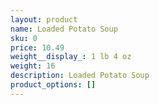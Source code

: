 ```yaml
---
layout: product
name: Loaded Potato Soup
sku: 0
price: 10.49
weight__display_: 1 lb 4 oz
weight: 16
description: L﻿oaded Potato Soup
product_options: []
---
```

